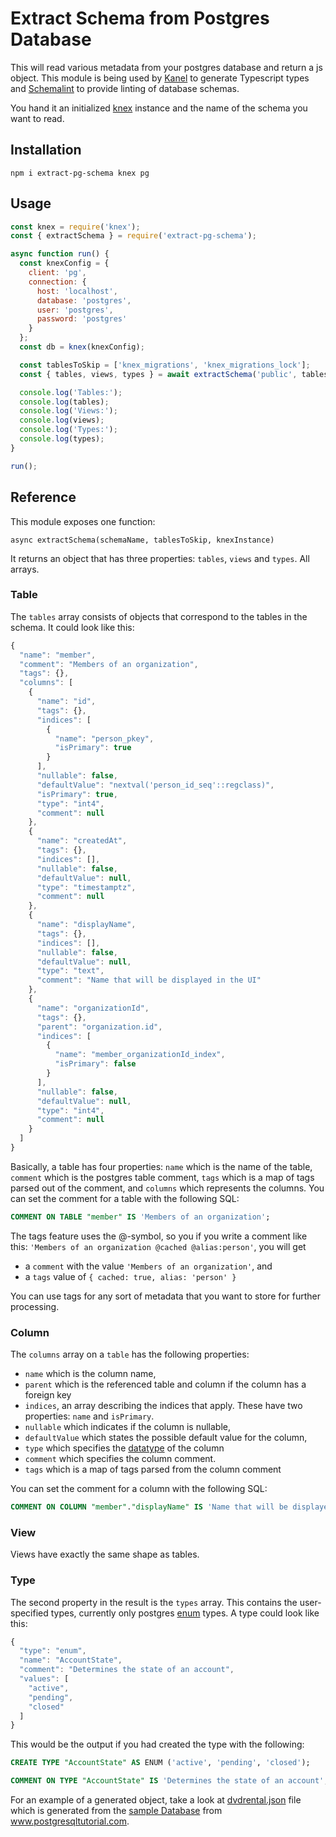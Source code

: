 # Extract Schema from Postgres Database

This will read various metadata from your postgres database and return a js object.
This module is being used by [Kanel](https://github.com/kristiandupont/kanel) to generate Typescript types and [Schemalint](https://github.com/kristiandupont/schemalint) to provide linting of database schemas.

You hand it an initialized [knex](https://knexjs.org/) instance and the name of the schema you want to read.

## Installation

```
npm i extract-pg-schema knex pg
```

## Usage

```javascript
const knex = require('knex');
const { extractSchema } = require('extract-pg-schema');

async function run() {
  const knexConfig = {
    client: 'pg',
    connection: {
      host: 'localhost',
      database: 'postgres',
      user: 'postgres',
      password: 'postgres'
    }
  };
  const db = knex(knexConfig);

  const tablesToSkip = ['knex_migrations', 'knex_migrations_lock'];
  const { tables, views, types } = await extractSchema('public', tablesToSkip, db);

  console.log('Tables:');
  console.log(tables);
  console.log('Views:');
  console.log(views);
  console.log('Types:');
  console.log(types);
}

run();
```

## Reference
This module exposes one function:
```
async extractSchema(schemaName, tablesToSkip, knexInstance)
```

It returns an object that has three properties: `tables`, `views` and `types`. All arrays.

### Table
The `tables` array consists of objects that correspond to the tables in the schema. It could look like this:

```javascript
{
  "name": "member",
  "comment": "Members of an organization",
  "tags": {},
  "columns": [
    {
      "name": "id",
      "tags": {},
      "indices": [
        {
          "name": "person_pkey",
          "isPrimary": true
        }
      ],
      "nullable": false,
      "defaultValue": "nextval('person_id_seq'::regclass)",
      "isPrimary": true,
      "type": "int4",
      "comment": null
    },
    {
      "name": "createdAt",
      "tags": {},
      "indices": [],
      "nullable": false,
      "defaultValue": null,
      "type": "timestamptz",
      "comment": null
    },
    {
      "name": "displayName",
      "tags": {},
      "indices": [],
      "nullable": false,
      "defaultValue": null,
      "type": "text",
      "comment": "Name that will be displayed in the UI"
    },
    {
      "name": "organizationId",
      "tags": {},
      "parent": "organization.id",
      "indices": [
        {
          "name": "member_organizationId_index",
          "isPrimary": false
        }
      ],
      "nullable": false,
      "defaultValue": null,
      "type": "int4",
      "comment": null
    }
  ]
}
```

Basically, a table has four properties: `name` which is the name of the table, `comment` which is the postgres table comment, `tags` which is a map of tags parsed out of the comment, and `columns` which represents the columns.
You can set the comment for a table with the following SQL:
```SQL
COMMENT ON TABLE "member" IS 'Members of an organization';
```

The tags feature uses the @-symbol, so you if you write a comment like this: `'Members of an organization @cached @alias:person'`, you will get
* a `comment` with the value `'Members of an organization'`, and
* a `tags` value of `{ cached: true, alias: 'person' }`

You can use tags for any sort of metadata that you want to store for further processing.


### Column
The `columns` array on a `table` has the following properties:
- `name` which is the column name,
- `parent` which is the referenced table and column if the column has a foreign key
- `indices`, an array describing the indices that apply. These have two properties: `name` and `isPrimary`.
- `nullable` which indicates if the column is nullable,
- `defaultValue` which states the possible default value for the column,
- `type` which specifies the [datatype](https://www.postgresql.org/docs/9.5/datatype.html) of the column
- `comment` which specifies the column comment.
- `tags` which is a map of tags parsed from the column comment

You can set the comment for a column with the following SQL:
```SQL
COMMENT ON COLUMN "member"."displayName" IS 'Name that will be displayed in the UI';
```

### View

Views have exactly the same shape as tables. 

### Type
The second property in the result is the `types` array. This contains the user-specified types, currently only postgres [enum](https://www.postgresql.org/docs/9.2/datatype-enum.html) types.
A type could look like this:

```javascript
{
  "type": "enum",
  "name": "AccountState",
  "comment": "Determines the state of an account",
  "values": [
    "active",
    "pending",
    "closed"
  ]
}
```

This would be the output if you had created the type with the following:
```SQL
CREATE TYPE "AccountState" AS ENUM ('active', 'pending', 'closed');

COMMENT ON TYPE "AccountState" IS 'Determines the state of an account';
```

For an example of a generated object, take a look at [dvdrental.json](./dvdrental.json) file which is generated from the [sample Database](https://www.postgresqltutorial.com/postgresql-sample-database/) from www.postgresqltutorial.com.
